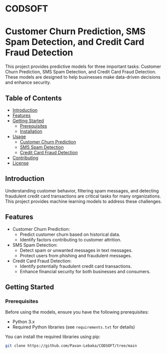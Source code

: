 # CODSOFT

# Customer Churn Prediction, SMS Spam Detection, and Credit Card Fraud Detection

This project provides predictive models for three important tasks: Customer Churn Prediction, SMS Spam Detection, and Credit Card Fraud Detection. These models are designed to help businesses make data-driven decisions and enhance security.

## Table of Contents

- [Introduction](#introduction)
- [Features](#features)
- [Getting Started](#getting-started)
  - [Prerequisites](#prerequisites)
  - [Installation](#installation)
- [Usage](#usage)
  - [Customer Churn Prediction](#customer-churn-prediction)
  - [SMS Spam Detection](#sms-spam-detection)
  - [Credit Card Fraud Detection](#credit-card-fraud-detection)
- [Contributing](#contributing)
- [License](#license)

## Introduction

Understanding customer behavior, filtering spam messages, and detecting fraudulent credit card transactions are critical tasks for many organizations. This project provides machine learning models to address these challenges.

## Features

- Customer Churn Prediction:
  - Predict customer churn based on historical data.
  - Identify factors contributing to customer attrition.
- SMS Spam Detection:
  - Detect spam or unwanted messages in text messages.
  - Protect users from phishing and fraudulent messages.
- Credit Card Fraud Detection:
  - Identify potentially fraudulent credit card transactions.
  - Enhance financial security for both businesses and consumers.

## Getting Started

### Prerequisites

Before using the models, ensure you have the following prerequisites:

- Python 3.x
- Required Python libraries (see `requirements.txt` for details)

You can install the required libraries using pip:

```bash
git clone https://github.com/Pavan-Lebaka/CODSOFT/tree/main
